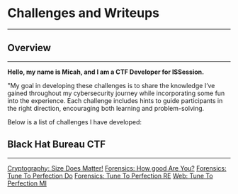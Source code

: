 # Challenges and Writeups
---
## Overview
---
**Hello, my name is Micah, and I am a CTF Developer for ISSession.**

"My goal in developing these challenges is to share the knowledge I’ve gained throughout my cybersecurity journey while incorporating some fun into the experience. Each challenge includes hints to guide participants in the right direction, encouraging both learning and problem-solving.

Below is a list of challenges I have developed:

## Black Hat Bureau CTF
---
[Cryptography: Size Does Matter!](/HowGoodAreYou/)
[Forensics: How good Are You?](/SizeDoesMatter/)
[Forensics: Tune To Perfection Do](/TuneToPerfectionDO/)
[Forensics: Tune To Perfection RE](/TuneToPerfectionRE/)
[Web: Tune To Perfection MI](/TuneToPerfectionMI/)